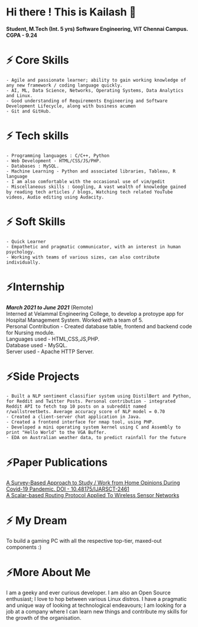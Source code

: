 # Hi there ! This is Kailash 👋 
#### Student, M.Tech (Int. 5 yrs) Software Engineering, VIT Chennai Campus. <br>CGPA - 9.24

# ⚡ Core Skills
    - Agile and passionate learner; ability to gain working knowledge of any new framework / coding language quickly.
    - AI, ML, Data Science, Networks, Operating Systems, Data Analytics and Linux.
    - Good understanding of Requirements Engineering and Software Development Lifecycle, along with business acumen
    - Git and GitHub.
    
# ⚡ Tech skills
    - Programming languages : C/C++, Python
    - Web Development - HTML/CSS/JS/PHP.
    - Databases : MySQL.
    - Machine Learning - Python and associated libraries, Tableau, R language
    - I am also comfortable with the occasional use of vim/gedit
    - Miscellaneous skills : Googling, A vast wealth of knowledge gained by reading tech articles / blogs, Watching tech related YouTube videos, Audio editing using Audacity.

# ⚡ Soft Skills
    - Quick Learner
    - Empathetic and pragmatic communicator, with an interest in human psychology.
    - Working with teams of various sizes, can also contribute individually.

# ⚡Internship

***March 2021 to June 2021*** (Remote) <br> Interned at Velammal Engineering College, to develop a protoype app for Hospital Management System. Worked with a team of 5.<br> Personal Contribution - Created database table, frontend and backend code for Nursing module. <br>Languages used - HTML,CSS,JS,PHP.<br>Database used - MySQL.<br>Server used - Apache HTTP Server.

# ⚡Side Projects
 
    - Built a NLP sentiment classifier system using DistilBert and Python, for Reddit and Twitter Posts. Personal contribution - integrated Reddit API to fetch top 10 posts on a subreddit named r/wallstreetbets. Average accuracy score of NLP model = 0.70
    - Created a client-server chat application in Java.
    - Created a frontend interface for nmap tool, using PHP.
    - Developed a mini operating system kernel using C and Assembly to print "Hello World" to the VGA Buffer.
    - EDA on Australian weather data, to predict rainfall for the future
    
# ⚡Paper Publications

<a href="https://ijarsct.co.in/jani1.html">A Survey-Based Approach to Study / Work from Home Opinions During Covid-19 Pandemic. DOI - 10.48175/IJARSCT-2461 </a>
<br>
<a href="https://www.ijeast.com/papers/69-72,Tesma512,IJEAST.pdf">A Scalar-based Routing Protocol
Applied To Wireless Sensor Networks</a>

# ⚡ My Dream

To build a gaming PC with all the respective top-tier, maxed-out components :) 

# ⚡More About Me

I am a geeky and ever curious developer. I am also an Open Source enthusiast; I love to hop between various Linux distros. I have a pragmatic and unique way of looking at technological endeavours;  I am looking for a job at a company where I can learn new things and contribute my skills for the growth of the organisation.
